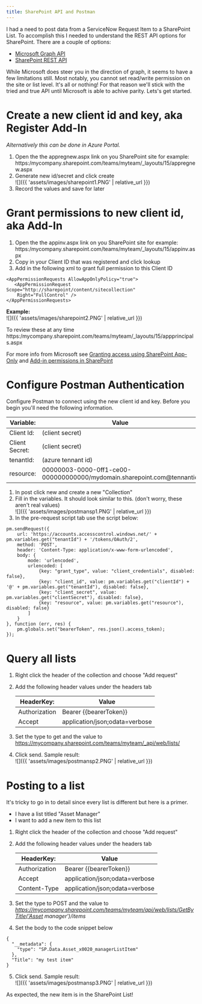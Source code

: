 ```yaml
---
title: SharePoint API and Postman
---
```


I had a need to post data from a ServiceNow Request Item to a SharePoint List. To accomplish this I needed to understand the REST API options for SharePoint. There are a couple of options:

* [Microsoft Graph API](https://docs.microsoft.com/en-us/sharepoint/dev/apis/sharepoint-rest-graph)
* [SharePoint REST API](https://docs.microsoft.com/en-us/sharepoint/dev/sp-add-ins/complete-basic-operations-using-sharepoint-rest-endpoints)

While Microsoft does steer you in the direction of graph, it seems to have a few limitations still. Most notably, you cannot set read/write permission on the site or list level. It's all or nothing! For that reason we'll stick with the tried and true API until Microsoft is able to achive parity. Lets's get started.
# Create a new client id and key, aka Register Add-In
*Alternatively this can be done in Azure Portal.*
1. Open the the appregnew.aspx link on you SharePoint site for example:
https:/mycompany.sharepoint.com/teams/myteam/_layouts/15/appregnew.aspx
2. Generate new id/secret and click create  
![]({{ 'assets/images/sharepoint1.PNG' | relative_url }})
3. Record the values and save for later

# Grant permissions to new client id, aka Add-In # 
1. Open the the appinv.aspx link on you SharePoint site for example:
https:/mycompany.sharepoint.com/teams/myteam/_layouts/15/appinv.aspx
2. Copy in your Client ID that was registered and click lookup
3. Add in the following xml to grant full permission to this Client ID


```
<AppPermissionRequests AllowAppOnlyPolicy="true">  
   <AppPermissionRequest Scope="http://sharepoint/content/sitecollection" 
    Right="FullControl" />
</AppPermissionRequests>
```

**Example:**  
![]({{ 'assets/images/sharepoint2.PNG' | relative_url }})

To review these at any time  
https:/mycompany.sharepoint.com/teams/myteam/_layouts/15/appprincipals.aspx

For more info from Microsoft see [Granting access using SharePoint App-Only](https://docs.microsoft.com/en-us/sharepoint/dev/solution-guidance/security-apponly-azureacs) and [Add-in permissions in SharePoint](https://docs.microsoft.com/en-us/sharepoint/dev/sp-add-ins/add-in-permissions-in-sharepoint)
# Configure Postman Authentication #
Configure Postman to connect using the new client id and key. Before you begin you'll need the following information.

| Variable: | Value | 
| -------- | -------- | 
| Client Id:     |  (client secret)      | 
| Client Secret:     | (client secret)     | 
| tenantId:     | (azure tennant id)     | 
| resource:     | 00000003-0000-0ff1-ce00-000000000000/mydomain.sharepoint.com@tennantid     | 

1. In post click new and create a new "Collection"
2. Fill in the variables. It should look similar to this. (don't worry, these aren't real values)  
![]({{ 'assets/images/postmansp1.PNG' | relative_url }})  
3. In the pre-request script tab use the script below:  
```
pm.sendRequest({
    url: 'https://accounts.accesscontrol.windows.net/' + pm.variables.get("tenantId") + '/tokens/OAuth/2',
    method: 'POST',
    header: 'Content-Type: application/x-www-form-urlencoded',
    body: {
        mode: 'urlencoded',
        urlencoded: [ 
            {key: "grant_type", value: "client_credentials", disabled: false},
            {key: "client_id", value: pm.variables.get("clientId") + '@' + pm.variables.get("tenantId"), disabled: false},
            {key: "client_secret", value: pm.variables.get("clientSecret"), disabled: false},
            {key: "resource", value: pm.variables.get("resource"), disabled: false}
        ]
    }
}, function (err, res) {
    pm.globals.set("bearerToken", res.json().access_token);
});
```

# Query all lists
1. Right click the header of the collection and choose "Add request"
2. Add the following header values under the headers tab  


	| HeaderKey: | Value | 
	| -------- | -------- | 
	| Authorization     |  Bearer {{bearerToken}}    | 
	| Accept    |  application/json;odata=verbose   | 

3. Set the type to get and the value to https://mycompany.sharepoint.com/teams/myteam/_api/web/lists/
4. Click send. Sample result:  
![]({{ 'assets/images/postmansp2.PNG' | relative_url }})

# Posting to a list
It's tricky to go in to detail since every list is different but here is a primer.
* I have a list titled "Asset Manager"
* I want to add a new item to this list

1. Right click the header of the collection and choose "Add request"
2. Add the following header values under the headers tab  


	| HeaderKey: | Value | 
	| -------- | -------- | 
	| Authorization     |  Bearer {{bearerToken}}    | 
	| Accept    |  application/json;odata=verbose   | 
	| Content-Type    |  application/json;odata=verbose   | 
	
3. Set the type to POST and the value to *https://mycompany.sharepoint.com/teams/myteam/api/web/lists/GetByTitle('Asset manager')/items*
4. Set the body to  the code snippet below
```
{
  "__metadata": {
    "type": "SP.Data.Asset_x0020_managerListItem"
  },
  "Title": "my test item"
}
```
5. Click send. Sample result:  
![]({{ 'assets/images/postmansp3.PNG' | relative_url }})  

As expected, the new item is in the SharePoint List!
